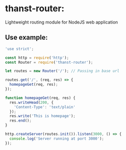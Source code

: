 # thanst-router:
Lightweight routing module for NodeJS web application

## Use example:
```javascript
'use strict';

const http = require('http');
const Router = require('thanst-router');

let routes = new Router('/'); // Passing in base url

routes.get('/', (req, res) => {
  homepageGet(req, res);
});

function homepageGet(req, res) {
  res.writeHead(200, {
    'Content-Type': 'text/plain'
  });
  res.write('This is homepage');
  res.end();
}

http.createServer(routes.init()).listen(3000, () => {
  console.log('Server running at port 3000');
});
```
